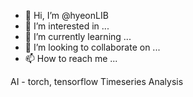 - 👋 Hi, I’m @hyeonLIB
- 👀 I’m interested in ...
- 🌱 I’m currently learning ...
- 💞️ I’m looking to collaborate on ...
- 📫 How to reach me ...

<!---
hyeonLIB/hyeonLIB is a ✨ special ✨ repository because its `README.md` (this file) appears on your GitHub profile.
You can click the Preview link to take a look at your changes.
--->


AI - torch, tensorflow
Timeseries Analysis
